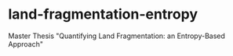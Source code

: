 # land-fragmentation-entropy
Master Thesis "Quantifying Land Fragmentation: an Entropy-Based Approach"
